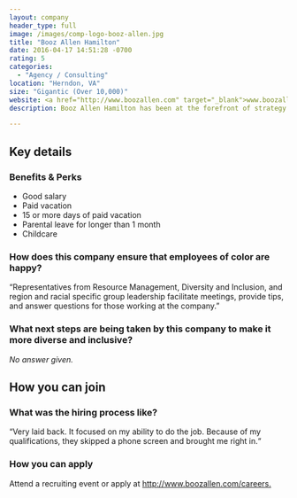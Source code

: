 ```yaml
---
layout: company
header_type: full
image: /images/comp-logo-booz-allen.jpg
title: "Booz Allen Hamilton"
date: 2016-04-17 14:51:28 -0700
rating: 5
categories:
  - "Agency / Consulting"
location: "Herndon, VA"
size: "Gigantic (Over 10,000)"
website: <a href="http://www.boozallen.com" target="_blank">www.boozallen.com</a>
description: Booz Allen Hamilton has been at the forefront of strategy and technology for more than 100 years. Today, the firm provides management and technology consulting and engineering services to leading Fortune 500 corporations, governments, and not-for-profits across the globe. Booz Allen partners with public and private sector clients to solve their most difficult challenges through a combination of consulting, analytics, mission operations, technology, systems delivery, cybersecurity, engineering, and innovation expertise."

---
```


## Key details

<div class="company-results_benefits">
  <h3>Benefits &amp; Perks</h3>
  <ul>
    <li>Good salary</li>
    <li>Paid vacation</li>
    <li>15 or more days of paid vacation</li>
    <li>Parental leave for longer than 1 month</li>
    <li>Childcare</li>
  </ul>
</div>

<div class="company-results_happiness">
  <h3>How does this company ensure that employees of color are happy?</h3>

  <p>“Representatives from Resource Management, Diversity and Inclusion, and region
and racial specific group leadership facilitate meetings, provide tips, and
answer questions for those working at the company.”</p>
</div>

<div class="company-results_nextsteps">
  <h3>What next steps are being taken by this company to make it more diverse and inclusive?</h3>

  <p><em>No answer given.</em></p>
</div>

<!-- <div class="company-results_donation"></div> -->

## How you can join

<div class="company-results_hiringprocess">
  <h3>What was the hiring process like?</h3>
  <p>“Very laid back. It focused on my ability to do the job. Because of my qualifications, they skipped a phone screen and brought me right in.“</p>
</div>

<div class="company-results_apply">
  <h3>How you can apply</h3>
  <p>Attend a recruiting event or apply at <a href="http://www.boozallen.com/careers" target="_blank">http://www.boozallen.com/careers.</a></p>
</div>



